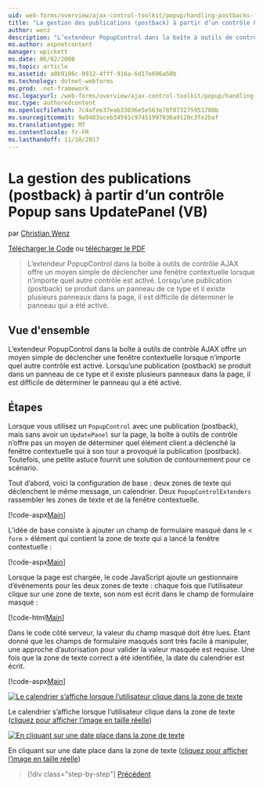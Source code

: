 ```yaml
---
uid: web-forms/overview/ajax-control-toolkit/popup/handling-postbacks-from-a-popup-control-without-an-updatepanel-vb
title: "La gestion des publications (postback) à partir d’un contrôle Popup sans UpdatePanel (VB) | Documents Microsoft"
author: wenz
description: "L’extendeur PopupControl dans la boîte à outils de contrôle AJAX offre un moyen simple de déclencher une fenêtre contextuelle lorsque n’importe quel autre contrôle est activé. Si une publication (postback) se produit dans su..."
ms.author: aspnetcontent
manager: wpickett
ms.date: 06/02/2008
ms.topic: article
ms.assetid: a0b9186c-0912-4fff-916a-6d17e696a50b
ms.technology: dotnet-webforms
ms.prod: .net-framework
msc.legacyurl: /web-forms/overview/ajax-control-toolkit/popup/handling-postbacks-from-a-popup-control-without-an-updatepanel-vb
msc.type: authoredcontent
ms.openlocfilehash: 7c4afee37eab33036e5e563e78f873275951700b
ms.sourcegitcommit: 9a9483aceb34591c97451997036a9120c3fe2baf
ms.translationtype: MT
ms.contentlocale: fr-FR
ms.lasthandoff: 11/10/2017
---
```

<a name="handling-postbacks-from-a-popup-control-without-an-updatepanel-vb"></a>La gestion des publications (postback) à partir d’un contrôle Popup sans UpdatePanel (VB)
====================
par [Christian Wenz](https://github.com/wenz)

[Télécharger le Code](http://download.microsoft.com/download/9/3/f/93f8daea-bebd-4821-833b-95205389c7d0/PopupControl3.vb.zip) ou [télécharger le PDF](http://download.microsoft.com/download/2/d/c/2dc10e34-6983-41d4-9c08-f78f5387d32b/popupcontrol3VB.pdf)

> L’extendeur PopupControl dans la boîte à outils de contrôle AJAX offre un moyen simple de déclencher une fenêtre contextuelle lorsque n’importe quel autre contrôle est activé. Lorsqu’une publication (postback) se produit dans un panneau de ce type et il existe plusieurs panneaux dans la page, il est difficile de déterminer le panneau qui a été activé.


## <a name="overview"></a>Vue d'ensemble

L’extendeur PopupControl dans la boîte à outils de contrôle AJAX offre un moyen simple de déclencher une fenêtre contextuelle lorsque n’importe quel autre contrôle est activé. Lorsqu’une publication (postback) se produit dans un panneau de ce type et il existe plusieurs panneaux dans la page, il est difficile de déterminer le panneau qui a été activé.

## <a name="steps"></a>Étapes

Lorsque vous utilisez un `PopupControl` avec une publication (postback), mais sans avoir un `UpdatePanel` sur la page, la boîte à outils de contrôle n’offre pas un moyen de déterminer quel élément client a déclenché la fenêtre contextuelle qui à son tour a provoqué la publication (postback). Toutefois, une petite astuce fournit une solution de contournement pour ce scénario.

Tout d’abord, voici la configuration de base : deux zones de texte qui déclenchent le même message, un calendrier. Deux `PopupControlExtenders` rassembler les zones de texte et de la fenêtre contextuelle.

[!code-aspx[Main](handling-postbacks-from-a-popup-control-without-an-updatepanel-vb/samples/sample1.aspx)]

L’idée de base consiste à ajouter un champ de formulaire masqué dans le &lt; `form` &gt; élément qui contient la zone de texte qui a lancé la fenêtre contextuelle :

[!code-aspx[Main](handling-postbacks-from-a-popup-control-without-an-updatepanel-vb/samples/sample2.aspx)]

Lorsque la page est chargée, le code JavaScript ajoute un gestionnaire d’événements pour les deux zones de texte : chaque fois que l’utilisateur clique sur une zone de texte, son nom est écrit dans le champ de formulaire masqué :

[!code-html[Main](handling-postbacks-from-a-popup-control-without-an-updatepanel-vb/samples/sample3.html)]

Dans le code côté serveur, la valeur du champ masqué doit être lues. Étant donné que les champs de formulaire masqués sont très facile à manipuler, une approche d’autorisation pour valider la valeur masquée est requise. Une fois que la zone de texte correct a été identifiée, la date du calendrier est écrit.

[!code-aspx[Main](handling-postbacks-from-a-popup-control-without-an-updatepanel-vb/samples/sample4.aspx)]


[![Le calendrier s’affiche lorsque l’utilisateur clique dans la zone de texte](handling-postbacks-from-a-popup-control-without-an-updatepanel-vb/_static/image2.png)](handling-postbacks-from-a-popup-control-without-an-updatepanel-vb/_static/image1.png)

Le calendrier s’affiche lorsque l’utilisateur clique dans la zone de texte ([cliquez pour afficher l’image en taille réelle](handling-postbacks-from-a-popup-control-without-an-updatepanel-vb/_static/image3.png))


[![En cliquant sur une date place dans la zone de texte](handling-postbacks-from-a-popup-control-without-an-updatepanel-vb/_static/image5.png)](handling-postbacks-from-a-popup-control-without-an-updatepanel-vb/_static/image4.png)

En cliquant sur une date place dans la zone de texte ([cliquez pour afficher l’image en taille réelle](handling-postbacks-from-a-popup-control-without-an-updatepanel-vb/_static/image6.png))

>[!div class="step-by-step"]
[Précédent](handling-postbacks-from-a-popup-control-with-an-updatepanel-vb.md)
